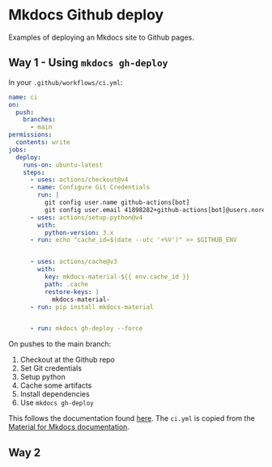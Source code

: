 # Mkdocs Github deploy

Examples of deploying an Mkdocs site to Github pages.

## Way 1 - Using `mkdocs gh-deploy`

In your `.github/workflows/ci.yml`:

```yaml
name: ci 
on:
  push:
    branches:
      - main
permissions:
  contents: write
jobs:
  deploy:
    runs-on: ubuntu-latest
    steps:
      - uses: actions/checkout@v4
      - name: Configure Git Credentials
        run: |
          git config user.name github-actions[bot]
          git config user.email 41898282+github-actions[bot]@users.noreply.github.com
      - uses: actions/setup-python@v4
        with:
          python-version: 3.x
      - run: echo "cache_id=$(date --utc '+%V')" >> $GITHUB_ENV 


      - uses: actions/cache@v3
        with:
          key: mkdocs-material-${{ env.cache_id }}
          path: .cache
          restore-keys: |
            mkdocs-material-
      - run: pip install mkdocs-material 


      - run: mkdocs gh-deploy --force
```

On pushes to the main branch:

1. Checkout at the Github repo
2. Set Git credentials
3. Setup python
4. Cache some artifacts
5. Install dependencies
6. Use `mkdocs gh-deploy`

This follows the documentation found [here](https://www.mkdocs.org/user-guide/deploying-your-docs/). The `ci.yml` is copied from the [Material for Mkdocs documentation](https://squidfunk.github.io/mkdocs-material/publishing-your-site/).

## Way 2 